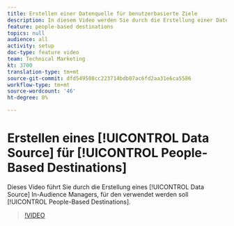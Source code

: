 ```yaml
---
title: Erstellen einer Datenquelle für benutzerbasierte Ziele
description: In diesem Video werden Sie durch die Erstellung einer Datenquelle in Audience Manager geführt, die für benutzerspezifische Ziele verwendet werden soll.
feature: people-based destinations
topics: null
audience: all
activity: setup
doc-type: feature video
team: Technical Marketing
kt: 3700
translation-type: tm+mt
source-git-commit: dfd549508cc223714bdb07ac6fd2aa31e6ca5586
workflow-type: tm+mt
source-wordcount: '46'
ht-degree: 0%

---
```



# Erstellen eines [!UICONTROL Data Source] für [!UICONTROL People-Based Destinations]

Dieses Video führt Sie durch die Erstellung eines [!UICONTROL Data Source] In-Audience Managers, für den verwendet werden soll [!UICONTROL People-Based Destinations].

>[!VIDEO](https://video.tv.adobe.com/v/29006/?quality=12)
